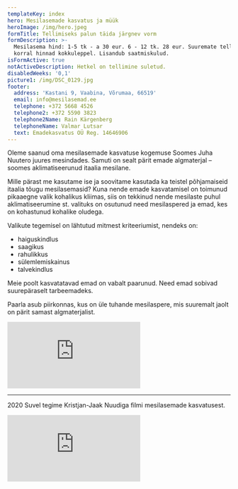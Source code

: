 ```yaml
---
templateKey: index
hero: Mesilasemade kasvatus ja müük
heroImage: /img/hero.jpeg
formTitle: Tellimiseks palun täida järgnev vorm
formDescription: >-
  Mesilasema hind: 1-5 tk - a 30 eur. 6 - 12 tk. 28 eur. Suuremate tellimuste
  korral hinnad kokkuleppel. Lisandub saatmiskulud.
isFormActive: true
notActiveDescription: Hetkel on tellimine suletud.
disabledWeeks: '0,1'
picture1: /img/DSC_0129.jpg
footer:
  address: 'Kastani 9, Vaabina, Võrumaa, 66519'
  email: info@mesilasemad.ee
  telephone: +372 5668 4526
  telephone2: +372 5590 3823
  telephone2Name: Rain Kärgenberg
  telephoneName: Valmar Lutsar
  text: Emadekasvatus OÜ Reg. 14646906
---
```

Oleme saanud oma mesilasemade kasvatuse kogemuse Soomes Juha Nuutero juures mesindades. Samuti on sealt pärit emade algmaterjal – soomes aklimatiseerunud itaalia mesilane.

Mille pärast me kasutame ise ja soovitame kasutada ka teistel põhjamaiseid itaalia tõugu mesilasemasid? Kuna nende emade kasvatamisel on toimunud pikaaegne valik kohalikus kliimas, siis on tekkinud nende mesilaste puhul aklimatiseerumine st. valituks on osutunud need mesilaspered ja emad, kes on kohastunud kohalike oludega.  

Valikute tegemisel on lähtutud mitmest kriteeriumist, nendeks on:

* haiguskindlus
* saagikus
* rahulikkus
* sülemlemiskainus
* talvekindlus

Meie poolt kasvatatavad emad on vabalt paarunud. Need emad sobivad suurepäraselt tarbeemadeks.

Paarla asub piirkonnas, kus on üle tuhande mesilaspere, mis suuremalt jaolt on pärit samast algmaterjalist.

<iframe src="https://www.facebook.com/plugins/video.php?href=https%3A%2F%2Fwww.facebook.com%2Fwatch%2F%3Fv%3D710852353388353%26extid%3DNS-UNK-UNK-UNK-AN_GK0T-GK1C%26mibextid%3D2Rb1fB%26ref%3Dsharing&show_text=false" style="border:none;overflow:hidden" scrolling="no" frameborder="0" allowfullscreen="true" allow="autoplay; clipboard-write; encrypted-media; picture-in-picture; web-share" allowFullScreen="true"></iframe>

---

2020 Suvel tegime Kristjan-Jaak Nuudiga filmi mesilasemade kasvatusest.

<iframe src="https://www.youtube.com/embed/QHZAQwubppc" title="YouTube video player" frameborder="0" allow="accelerometer; autoplay; clipboard-write; encrypted-media; gyroscope; picture-in-picture" allowfullscreen></iframe>
